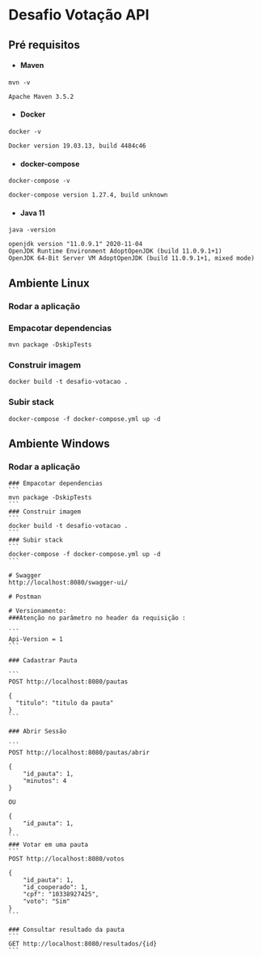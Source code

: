 # Desafio Votação API


## Pré requisitos
- #### Maven
````
mvn -v

Apache Maven 3.5.2
````
- #### Docker

````
docker -v

Docker version 19.03.13, build 4484c46
  ````

- #### docker-compose

````
docker-compose -v

docker-compose version 1.27.4, build unknown
  ````


- #### Java 11
````
java -version

openjdk version "11.0.9.1" 2020-11-04
OpenJDK Runtime Environment AdoptOpenJDK (build 11.0.9.1+1)
OpenJDK 64-Bit Server VM AdoptOpenJDK (build 11.0.9.1+1, mixed mode)
````

## Ambiente Linux

### Rodar a aplicação

### Empacotar dependencias
```
mvn package -DskipTests
``` 
### Construir imagem
```
docker build -t desafio-votacao .
``` 
### Subir stack
```
docker-compose -f docker-compose.yml up -d
``` 

## Ambiente Windows

### Rodar a aplicação
~~~~
### Empacotar dependencias
```
mvn package -DskipTests
``` 
### Construir imagem
```
docker build -t desafio-votacao .
``` 
### Subir stack
```
docker-compose -f docker-compose.yml up -d
``` 

# Swagger
http://localhost:8080/swagger-ui/

# Postman

# Versionamento:
###Atenção no parâmetro no header da requisição :

```
Api-Version = 1
```

### Cadastrar Pauta

```
POST http://localhost:8080/pautas

{
  "titulo": "titulo da pauta"
}
``` 

### Abrir Sessão

```
POST http://localhost:8080/pautas/abrir

{
    "id_pauta": 1,
    "minutos": 4
}

OU

{
    "id_pauta": 1,
}
```
### Votar em uma pauta
```
POST http://localhost:8080/votos

{
    "id_pauta": 1,
    "id_cooperado": 1,
    "cpf": "10338927425",
    "voto": "Sim"
}
``` 

### Consultar resultado da pauta
```
GET http://localhost:8080/resultados/{id}
``` 



~~~~